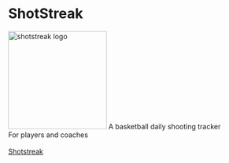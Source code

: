 # ShotStreak
 <img width="200" src="https://shotstreak.simonsites.com/assets/isoLogo.svg" alt="shotstreak logo">
 A basketball daily shooting tracker
 <br>
 For players and coaches
 <br>
 <br>
 <a href="https://shotstreak.simonsites.com">Shotstreak</a>
